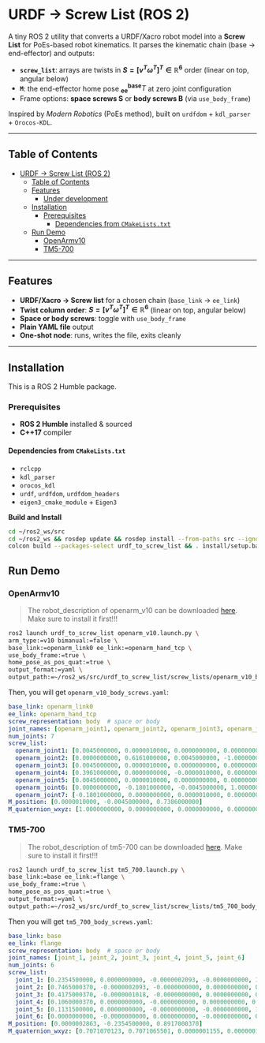 # URDF → Screw List (ROS 2)

A tiny ROS 2 utility that converts a URDF/Xacro robot model into a **Screw List** for PoEs-based robot kinematics. It parses the kinematic chain (base → end-effector) and outputs:

- **`screw_list`**: arrays are twists in **$S = [v^T \omega^T]^T\in\mathbb{R}^6$** order (linear on top, angular below)
- **`M`**: the end-effector home pose $^{\mathbf{base}}_{\mathbf{ee}}T$ at zero joint configuration  
- Frame options: **space screws S** or **body screws B** (via `use_body_frame`)

Inspired by *Modern Robotics* (PoEs method), built on `urdfdom` + `kdl_parser` + `Orocos-KDL`.

---

## Table of Contents

- [URDF → Screw List (ROS 2)](#urdf--screw-list-ros-2)
  - [Table of Contents](#table-of-contents)
  - [Features](#features)
    - [Under development](#under-development)
  - [Installation](#installation)
    - [Prerequisites](#prerequisites)
      - [Dependencies from `CMakeLists.txt`](#dependencies-from-cmakeliststxt)
  - [Run Demo](#run-demo)
    - [OpenArmv10](#openarmv10)
    - [TM5-700](#tm5-700)

---

## Features

- **URDF/Xacro → Screw list** for a chosen chain (`base_link` → `ee_link`)
- **Twist column order**: **$S = [v^T \omega^T]^T\in\mathbb{R}^6$** (linear on top, angular below)
- **Space or body screws**: toggle with `use_body_frame`
- **Plain YAML file** output
- **One-shot node**: runs, writes the file, exits cleanly

---

## Installation

This is a ROS 2 Humble package.

### Prerequisites

- **ROS 2 Humble** installed & sourced
- **C++17** compiler

#### Dependencies from `CMakeLists.txt`

- `rclcpp`
- `kdl_parser`
- `orocos_kdl`
- `urdf`, `urdfdom`, `urdfdom_headers`
- `eigen3_cmake_module` + `Eigen3`

**Build and Install**

```bash
cd ~/ros2_ws/src
cd ~/ros2_ws && rosdep update && rosdep install --from-paths src --ignore-src -r -y
colcon build --packages-select urdf_to_screw_list && . install/setup.bash
```

## Run Demo


### OpenArmv10

> The robot_description of openarm_v10 can be downloaded [here](https://github.com/enactic/openarm_description.git). Make sure to install it first!!!

```bash
ros2 launch urdf_to_screw_list openarm_v10.launch.py \
arm_type:=v10 bimanual:=false \
base_link:=openarm_link0 ee_link:=openarm_hand_tcp \
use_body_frame:=true \
home_pose_as_pos_quat:=true \
output_format:=yaml \
output_path:=~/ros2_ws/src/urdf_to_screw_list/screw_lists/openarm_v10_body_screws.yaml
```

Then, you will get `openarm_v10_body_screws.yaml`:

```yaml
base_link: openarm_link0
ee_link: openarm_hand_tcp
screw_representation: body  # space or body
joint_names: [openarm_joint1, openarm_joint2, openarm_joint3, openarm_joint4, openarm_joint5, openarm_joint6, openarm_joint7]
num_joints: 7
screw_list:
  openarm_joint1: [0.0045000000, 0.0000010000, 0.0000000000, 0.0000000000, 0.0000000000, 1.0000000000]
  openarm_joint2: [0.0000000000, 0.6161000000, 0.0045000000, -1.0000000000, 0.0000000000, 0.0000000000]
  openarm_joint3: [0.0045000000, 0.0000010000, 0.0000000000, 0.0000000000, 0.0000000000, 1.0000000000]
  openarm_joint4: [0.3961000000, 0.0000000000, -0.0000010000, 0.0000000000, 1.0000000000, 0.0000000000]
  openarm_joint5: [0.0045000000, 0.0000010000, 0.0000000000, 0.0000000000, 0.0000000000, 1.0000000000]
  openarm_joint6: [0.0000000000, -0.1801000000, -0.0045000000, 1.0000000000, 0.0000000000, 0.0000000000]
  openarm_joint7: [-0.1801000000, 0.0000000000, 0.0000010000, 0.0000000000, -1.0000000000, 0.0000000000]
M_position: [0.0000010000, -0.0045000000, 0.7386000000]
M_quaternion_wxyz: [1.0000000000, 0.0000000000, 0.0000000000, 0.0000000000]

```

### TM5-700

> The robot_description of tm5-700 can be downloaded [here](https://github.com/TechmanRobotInc/tmr_ros2/tree/humble). Make sure to install it first!!!

```bash
ros2 launch urdf_to_screw_list tm5_700.launch.py \
base_link:=base ee_link:=flange \
use_body_frame:=true \
home_pose_as_pos_quat:=true \
output_format:=yaml \
output_path:=~/ros2_ws/src/urdf_to_screw_list/screw_lists/tm5_700_body_screws.yaml
```

Then you will get `tm5_700_body_screws.yaml`:

```yaml
base_link: base
ee_link: flange
screw_representation: body  # space or body
joint_names: [joint_1, joint_2, joint_3, joint_4, joint_5, joint_6]
num_joints: 6
screw_list:
  joint_1: [0.2354500000, 0.0000000000, -0.0000002093, -0.0000000000, 1.0000000000, 0.0000006536]
  joint_2: [0.7465000370, -0.0000002093, -0.0000000000, 0.0000000000, 0.0000006536, -1.0000000000]
  joint_3: [0.4175000370, -0.0000001018, -0.0000000000, 0.0000000000, 0.0000006536, -1.0000000000]
  joint_4: [0.1060000370, 0.0000000000, -0.0000000000, 0.0000000000, 0.0000006536, -1.0000000000]
  joint_5: [0.1131500000, 0.0000000000, -0.0000000000, -0.0000000000, 1.0000000000, 0.0000003268]
  joint_6: [0.0000000000, -0.0000000000, 0.0000000000, -0.0000000000, 0.0000000000, 1.0000000000]
M_position: [0.0000002863, -0.2354500000, 0.8917000370]
M_quaternion_wxyz: [0.7071070123, 0.7071065501, 0.0000001155, 0.0000001155]

```